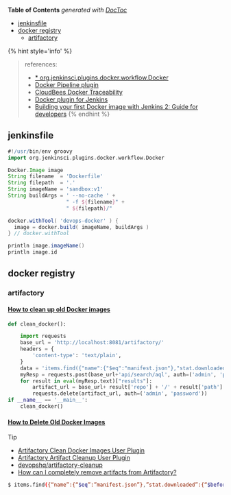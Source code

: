 <!-- START doctoc generated TOC please keep comment here to allow auto update -->
<!-- DON'T EDIT THIS SECTION, INSTEAD RE-RUN doctoc TO UPDATE -->
**Table of Contents**  *generated with [DocToc](https://github.com/thlorenz/doctoc)*

- [jenkinsfile](#jenkinsfile)
- [docker registry](#docker-registry)
  - [artifactory](#artifactory)

<!-- END doctoc generated TOC please keep comment here to allow auto update -->




{% hint style='info' %}
> references:
> - [* org.jenkinsci.plugins.docker.workflow.Docker](https://github.com/jenkinsci/docker-workflow-plugin/blob/master/src/main/resources/org/jenkinsci/plugins/docker/workflow/Docker.groovy)
> - [Docker Pipeline plugin](https://docs.cloudbees.com/docs/admin-resources/latest/plugins/docker-workflow)
> - [CloudBees Docker Traceability](https://docs.cloudbees.com/docs/admin-resources/latest/plugins/docker-traceability)
> - [Docker plugin for Jenkins](https://plugins.jenkins.io/docker-plugin/)
> - [Building your first Docker image with Jenkins 2: Guide for developers](https://tutorials.releaseworksacademy.com/learn/building-your-first-docker-image-with-jenkins-2-guide-for-developers)
{% endhint %}

## jenkinsfile
```groovy
#!/usr/bin/env groovy
import org.jenkinsci.plugins.docker.workflow.Docker

Docker.Image image
String filename  = 'Dockerfile'
String filepath  = '.'
String imageName = 'sandbox:v1'
String buildArgs = ' --no-cache ' +
                   " -f ${filename}" +
                   " ${filepath}/"

docker.withTool( 'devops-docker' ) {
  image = docker.build( imageName, buildArgs )
} // docker.withTool

println image.imageName()
println image.id
```

## docker registry
### artifactory

#### [How to clean up old Docker images](https://jfrog.com/knowledge-base/how-to-clean-up-old-docker-images/)
```python
def clean_docker():

    import requests
    base_url = 'http://localhost:8081/artifactory/'
    headers = {
        'content-type': 'text/plain',
    }
    data = 'items.find({"name":{"$eq":"manifest.json"},"stat.downloaded":{"$before":"4w"}})'
    myResp = requests.post(base_url+'api/search/aql', auth=('admin', 'password'), headers=headers, data=data)
    for result in eval(myResp.text)["results"]:
        artifact_url = base_url+ result['repo'] + '/' + result['path']
        requests.delete(artifact_url, auth=('admin', 'password'))      <----- [[[[[THIS WILL DELETE FILES]]]]]]
if __name__ == '__main__':
    clean_docker()
```

#### [How to Delete Old Docker Images](https://jfrog.com/knowledge-base/how-can-i-delete-docker-images-older-than-a-certain-time-period/)

> [!TIP]
> - [Artifactory Clean Docker Images User Plugin](https://github.com/jfrog/artifactory-user-plugins/blob/master/cleanup/cleanDockerImages/README.md)
> - [Artifactory Artifact Cleanup User Plugin](https://github.com/jfrog/artifactory-user-plugins/tree/master/cleanup/artifactCleanup?_gl=1*c0vjwi*_ga*MTEwNDYyMjkzNS4xNjY4MDgwNjcz*_ga_SQ1NR9VTFJ*MTY2ODEwMTM0MS4yLjEuMTY2ODEwMTUzMy42MC4wLjA.)
> - [devopshq/artifactory-cleanup](https://github.com/devopshq/artifactory-cleanup)
> - [How can I completely remove artifacts from Artifactory?](https://jfrog.com/knowledge-base/how-can-i-completely-remove-artifacts-from-artifactory/)

```bash
$ items.find({“name”:{“$eq”:”manifest.json”},”stat.downloaded”:{“$before”:”4w”}})
```

